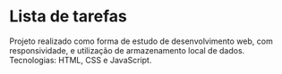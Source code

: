 # Lista de tarefas  

Projeto realizado como forma de estudo de desenvolvimento web, com responsividade, e utilização de armazenamento local de dados.  
Tecnologias: HTML, CSS e JavaScript.
